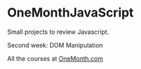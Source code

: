 # OneMonthJavaScript

Small projects to review Javascript. 

Second week: DOM Manipulation

All the courses at [OneMonth.com](https://onemonth.com/)

![]()


